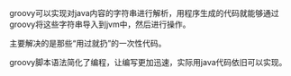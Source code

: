 groovy可以实现对java内容的字符串进行解析，用程序生成的代码就能够通过groovy将这些字符串导入到jvm中，然后进行操作。

主要解决的是那些“用过就扔”的一次性代码。

groovy脚本语法简化了编程，让编写更加迅速，实际用java代码依旧可以实现。